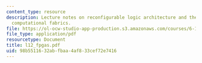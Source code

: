 ```yaml
---
content_type: resource
description: Lecture notes on reconfigurable logic architecture and the history of
  computational fabrics.
file: https://ol-ocw-studio-app-production.s3.amazonaws.com/courses/6-111-introductory-digital-systems-laboratory-spring-2006/98b5511632abfbaa4af833cef72e7416_l12_fpgas.pdf
file_type: application/pdf
resourcetype: Document
title: l12_fpgas.pdf
uid: 98b55116-32ab-fbaa-4af8-33cef72e7416
---
```


